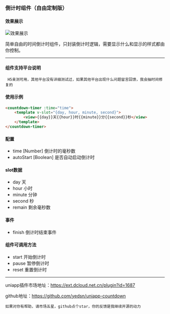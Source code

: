 ### 倒计时组件（自由定制版）

#### 效果展示
![效果展示](https://s1.ax1x.com/2020/08/05/asn43j.gif)

简单自由的时间倒计时组件，只封装倒计时逻辑，需要显示什么和显示的样式都由你控制。

****
#### 组件支持平台说明 ###
` H5亲测可用，其他平台没有详细测试过，如果其他平台出现什么问题留言回馈，我会抽时间修复的`

#### 使用示例

```html
<countdown-timer :time="time">
    <template v-slot="{day, hour, minute, second}">
        <view>{{day}}天{{hour}}时{{minute}}分{{second}}秒</view>		
    </template>
</countdown-timer>
```

#### 配置

- time [Number] 倒计时的毫秒数
- autoStart [Boolean] 是否自动启动倒计时

#### slot数据
- day 天
- hour 小时
- minute 分钟
- second 秒
- remain 剩余毫秒数

#### 事件

  - finish 倒计时结束事件

#### 组件可调用方法

  - start 开始倒计时
  - pause 暂停倒计时
  - reset 重置倒计时

*****

uniapp插件市场地址：https://ext.dcloud.net.cn/plugin?id=1687

github地址：https://github.com/yedsn/uniapp-countdown

`如果对你有帮助，请市场五星，github点个star，你的反馈是我继续开源的动力`